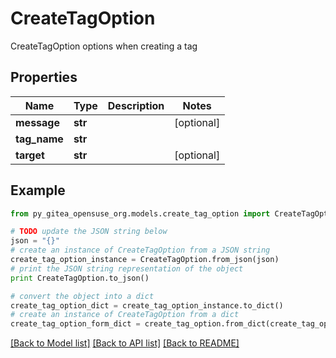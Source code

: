 # CreateTagOption

CreateTagOption options when creating a tag

## Properties
Name | Type | Description | Notes
------------ | ------------- | ------------- | -------------
**message** | **str** |  | [optional] 
**tag_name** | **str** |  | 
**target** | **str** |  | [optional] 

## Example

```python
from py_gitea_opensuse_org.models.create_tag_option import CreateTagOption

# TODO update the JSON string below
json = "{}"
# create an instance of CreateTagOption from a JSON string
create_tag_option_instance = CreateTagOption.from_json(json)
# print the JSON string representation of the object
print CreateTagOption.to_json()

# convert the object into a dict
create_tag_option_dict = create_tag_option_instance.to_dict()
# create an instance of CreateTagOption from a dict
create_tag_option_form_dict = create_tag_option.from_dict(create_tag_option_dict)
```
[[Back to Model list]](../README.md#documentation-for-models) [[Back to API list]](../README.md#documentation-for-api-endpoints) [[Back to README]](../README.md)


